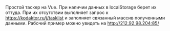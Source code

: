 Простой таскер на Vue. При наличии данных в localStorage берет их 
оттуда. При их отсутствии выполняет запрос к 
https://kodaktor.ru/j/tasklist и заполняет связанный массив полученными 
данными. Рабочий пример можно увидеть на http://212.92.98.204:85/

